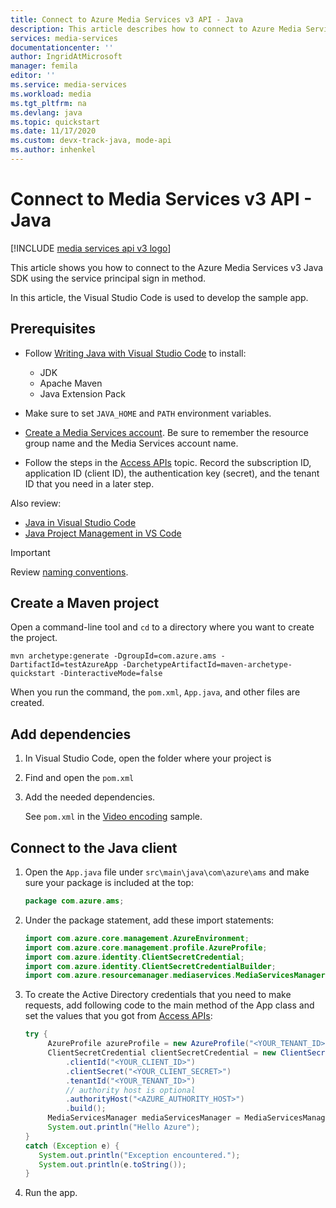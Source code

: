 ```yaml
---
title: Connect to Azure Media Services v3 API - Java
description: This article describes how to connect to Azure Media Services v3 API with Java.
services: media-services
documentationcenter: ''
author: IngridAtMicrosoft
manager: femila
editor: ''
ms.service: media-services
ms.workload: media
ms.tgt_pltfrm: na
ms.devlang: java
ms.topic: quickstart
ms.date: 11/17/2020
ms.custom: devx-track-java, mode-api
ms.author: inhenkel
---
```

# Connect to Media Services v3 API - Java

[!INCLUDE [media services api v3 logo](./includes/v3-hr.md)]

This article shows you how to connect to the Azure Media Services v3 Java SDK using the service principal sign in method.

In this article, the Visual Studio Code is used to develop the sample app.

## Prerequisites

- Follow [Writing Java with Visual Studio Code](https://code.visualstudio.com/docs/java/java-tutorial) to install:

   - JDK
   - Apache Maven
   - Java Extension Pack
- Make sure to set `JAVA_HOME` and `PATH` environment variables.
- [Create a Media Services account](./account-create-how-to.md). Be sure to remember the resource group name and the Media Services account name.
- Follow the steps in the [Access APIs](./access-api-howto.md) topic. Record the subscription ID, application ID (client ID), the authentication key (secret), and the tenant ID that you need in a later step.

Also review:

- [Java in Visual Studio Code](https://code.visualstudio.com/docs/languages/java)
- [Java Project Management in VS Code](https://code.visualstudio.com/docs/java/java-project)

> [!IMPORTANT]
> Review [naming conventions](media-services-apis-overview.md#naming-conventions).

## Create a Maven project

Open a command-line tool and `cd` to a directory where  you want to create the project.
    
```
mvn archetype:generate -DgroupId=com.azure.ams -DartifactId=testAzureApp -DarchetypeArtifactId=maven-archetype-quickstart -DinteractiveMode=false
```

When you run the command, the `pom.xml`, `App.java`, and other files are created. 

## Add dependencies

1. In Visual Studio Code, open the folder where your project is
1. Find and open the `pom.xml`
1. Add the needed dependencies.

   See `pom.xml` in the [Video encoding](https://github.com/Azure-Samples/media-services-v3-java/blob/master/VideoEncoding/EncodingWithMESCustomPreset/pom.xml) sample.

## Connect to the Java client

1. Open the `App.java` file under `src\main\java\com\azure\ams` and make sure your package is included at the top:

    ```java
    package com.azure.ams;
    ```
1. Under the package statement, add these import statements:
   
   ```java
   import com.azure.core.management.AzureEnvironment;
   import com.azure.core.management.profile.AzureProfile;
   import com.azure.identity.ClientSecretCredential;
   import com.azure.identity.ClientSecretCredentialBuilder;
   import com.azure.resourcemanager.mediaservices.MediaServicesManager;
   ```
1. To create the Active Directory credentials that you need to make requests, add following code to the main method of the App class and set the values that you got from [Access APIs](./access-api-howto.md):
   
   ```java
   try {
        AzureProfile azureProfile = new AzureProfile("<YOUR_TENANT_ID>", "<YOUR_SUBSCRIPTION_ID>", AzureEnvironment.AZURE);
        ClientSecretCredential clientSecretCredential = new ClientSecretCredentialBuilder()
            .clientId("<YOUR_CLIENT_ID>")
            .clientSecret("<YOUR_CLIENT_SECRET>")
            .tenantId("<YOUR_TENANT_ID>")
            // authority host is optional
            .authorityHost("<AZURE_AUTHORITY_HOST>")
            .build();
        MediaServicesManager mediaServicesManager = MediaServicesManager.authenticate(clientSecretCredential, azureProfile);
        System.out.println("Hello Azure");
   }
   catch (Exception e) {
      System.out.println("Exception encountered.");
      System.out.println(e.toString());
   }
   ```
1. Run the app.
